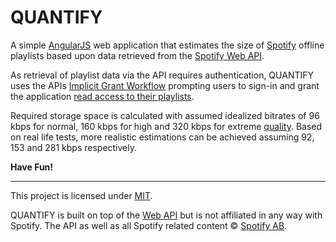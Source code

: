 QUANTIFY
========

A simple [AngularJS](https://angularjs.org/) web application that estimates the size of [Spotify](https://www.spotify.com/) offline playlists
based upon data retrieved from the [Spotify Web API](https://developer.spotify.com/web-api/).

As retrieval of playlist data via the API requires authentication, QUANTIFY uses the APIs [Implicit Grant Workflow](https://developer.spotify.com/web-api/authorization-guide/#implicit_grant_flow) prompting users to sign-in and grant the application [read access to their playlists](https://developer.spotify.com/web-api/using-scopes/). 

Required storage space is calculated with assumed idealized bitrates of 96 kbps for normal, 160 kbps for high and 320 kbps for extreme [quality](https://support.spotify.com/us/learn-more/faq/#!/article/What-bitrate-does-Spotify-use-for-streaming/).
Based on real life tests, more realistic estimations can be achieved assuming 92, 153 and 281 kbps respectively.


**Have Fun!**

---

This project is licensed under [MIT](https://github.com/slothtier/quantify/blob/master/LICENCE.md).

QUANTIFY is built on top of the [Web API](https://developer.spotify.com/web-api/) but is not affiliated in any way with Spotify. The API as well as all Spotify related content © [Spotify AB](https://www.spotify.com/).

